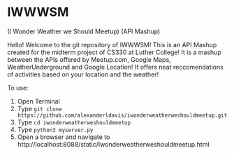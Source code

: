 # IWWWSM
(I Wonder Weather we Should Meetup)
(API Mashup)


Hello! Welcome to the git repository of IWWWSM! This is an API Mashup created for the midterm project of CS330 at Luther College! It is a mashup between the APIs offered by Meetup.com, Google Maps, WeatherUnderground and Google Location! It offers neat reccomendations of activities based on your location and the weather!

To use:
1. Open Terminal
2. Type `git clone https://github.com/alexanderldavis/iwonderweatherweshouldmeetup.git`
3. Type `cd iwonderweatherweshouldmeetup`
4. Type `python3 myserver.py`
5. Open a browser and navigate to http://localhost:8088/static/Iwonderweatherweshouldmeetup.html
